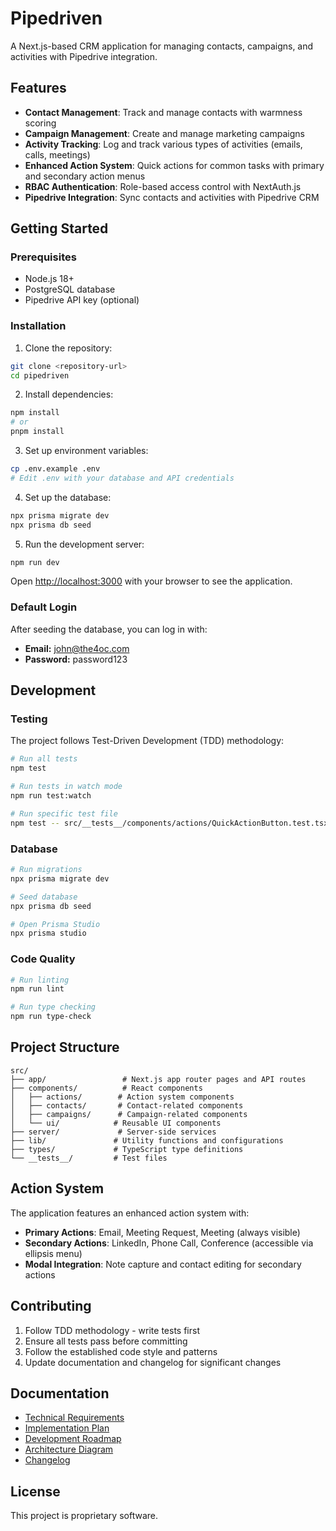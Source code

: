 # Pipedriven

A Next.js-based CRM application for managing contacts, campaigns, and activities with Pipedrive integration.

## Features

- **Contact Management**: Track and manage contacts with warmness scoring
- **Campaign Management**: Create and manage marketing campaigns
- **Activity Tracking**: Log and track various types of activities (emails, calls, meetings)
- **Enhanced Action System**: Quick actions for common tasks with primary and secondary action menus
- **RBAC Authentication**: Role-based access control with NextAuth.js
- **Pipedrive Integration**: Sync contacts and activities with Pipedrive CRM

## Getting Started

### Prerequisites

- Node.js 18+ 
- PostgreSQL database
- Pipedrive API key (optional)

### Installation

1. Clone the repository:
```bash
git clone <repository-url>
cd pipedriven
```

2. Install dependencies:
```bash
npm install
# or
pnpm install
```

3. Set up environment variables:
```bash
cp .env.example .env
# Edit .env with your database and API credentials
```

4. Set up the database:
```bash
npx prisma migrate dev
npx prisma db seed
```

5. Run the development server:
```bash
npm run dev
```

Open [http://localhost:3000](http://localhost:3000) with your browser to see the application.

### Default Login

After seeding the database, you can log in with:
- **Email:** john@the4oc.com
- **Password:** password123

## Development

### Testing

The project follows Test-Driven Development (TDD) methodology:

```bash
# Run all tests
npm test

# Run tests in watch mode
npm run test:watch

# Run specific test file
npm test -- src/__tests__/components/actions/QuickActionButton.test.tsx
```

### Database

```bash
# Run migrations
npx prisma migrate dev

# Seed database
npx prisma db seed

# Open Prisma Studio
npx prisma studio
```

### Code Quality

```bash
# Run linting
npm run lint

# Run type checking
npm run type-check
```

## Project Structure

```
src/
├── app/                 # Next.js app router pages and API routes
├── components/          # React components
│   ├── actions/        # Action system components
│   ├── contacts/       # Contact-related components
│   ├── campaigns/      # Campaign-related components
│   └── ui/            # Reusable UI components
├── server/             # Server-side services
├── lib/               # Utility functions and configurations
├── types/             # TypeScript type definitions
└── __tests__/         # Test files
```

## Action System

The application features an enhanced action system with:

- **Primary Actions**: Email, Meeting Request, Meeting (always visible)
- **Secondary Actions**: LinkedIn, Phone Call, Conference (accessible via ellipsis menu)
- **Modal Integration**: Note capture and contact editing for secondary actions

## Contributing

1. Follow TDD methodology - write tests first
2. Ensure all tests pass before committing
3. Follow the established code style and patterns
4. Update documentation and changelog for significant changes

## Documentation

- [Technical Requirements](./docs/technical-requirements.md)
- [Implementation Plan](./docs/implementation-plan.md)
- [Development Roadmap](./docs/development-roadmap.md)
- [Architecture Diagram](./docs/architecture-diagram.md)
- [Changelog](./CHANGELOG.md)

## License

This project is proprietary software.
